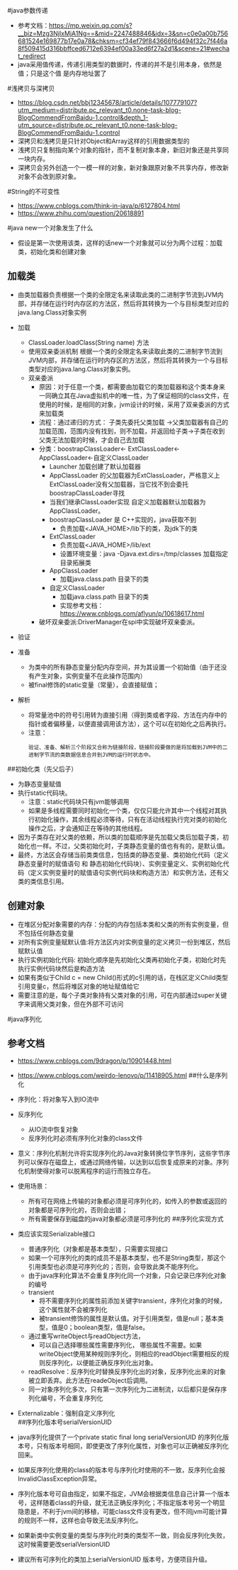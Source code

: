#java参数传递
* 参考文档：https://mp.weixin.qq.com/s?__biz=Mzg3NjIxMjA1Ng==&mid=2247488846&idx=3&sn=c0e0a00b756681524e169877b17e0a78&chksm=cf34ef79f843666f6d494f32c7f446a8f509415d316bbffced6712e6394ef00a33ed6f27a2d1&scene=21#wechat_redirect
* java采用值传递，传递引用类型的数据时，传递的并不是引用本身，依然是值；只是这个值 是内存地址罢了

#浅拷贝与深拷贝
* https://blog.csdn.net/bbj12345678/article/details/107779107?utm_medium=distribute.pc_relevant_t0.none-task-blog-BlogCommendFromBaidu-1.control&depth_1-utm_source=distribute.pc_relevant_t0.none-task-blog-BlogCommendFromBaidu-1.control
* 深拷贝和浅拷贝是只针对Object和Array这样的引用数据类型的
* 浅拷贝只复制指向某个对象的指针，而不复制对象本身，新旧对象还是共享同一块内存。
* 深拷贝会另外创造一个一模一样的对象，新对象跟原对象不共享内存，修改新对象不会改到原对象。

#String的不可变性
* https://www.cnblogs.com/think-in-java/p/6127804.html
* https://www.zhihu.com/question/20618891

#java new一个对象发生了什么
* 假设是第一次使用该类，这样的话new一个对象就可以分为两个过程：加载类，初始化类和创建对象
## 加载类
 * 由类加载器负责根据一个类的全限定名来读取此类的二进制字节流到JVM内部，并存储在运行时内存区的方法区，然后将其转换为一个与目标类型对应的java.lang.Class对象实例 
* 加载  
   * ClassLoader.loadClass(String name) 方法
   * 使用双亲委派机制 根据一个类的全限定名来读取此类的二进制字节流到JVM内部，并存储在运行时内存区的方法区，然后将其转换为一个与目标类型对应的java.lang.Class对象实例。
   * 双亲委派    
       * 原因：对于任意一个类，都需要由加载它的类加载器和这个类本身来一同确立其在Java虚拟机中的唯一性，为了保证相同的class文件，在使用的时候，是相同的对象，jvm设计的时候，采用了双亲委派的方式来加载类
       * 流程：通过递归的方式： 子类先委托父类加载 ->父类加载器有自己的加载范围，范围内没有找到，则不加载，并返回给子类->子类在收到父类无法加载的时候，才会自己去加载
       * 分类：boostrapClassLoader<- ExtClassLoader<-AppClassLoader<-自定义ClassLoader
            * Launcher 加载创建了默认加载器
            * AppClassLoader 的父加载器为ExtClassLoader，严格意义上ExtClassLoader没有父加载器，当它找不到会委托boostrapClassLoader寻找
            * 当我们继承ClassLoader实现 自定义加载器默认加载器为AppClassLoader。
            * boostrapClassLoader 是 C++实现的，java获取不到
                * 负责加载<JAVA_HOME>/lib下的类，及jdk下的类
            * ExtClassLoader
                * 负责加载<JAVA_HOME>/lib/ext
                * 设置环境变量：java -Djava.ext.dirs=/tmp/classes 加载指定目录拓展类
            * AppClassLoader
                * 加载java.class.path 目录下的类
            * 自定义ClassLoader    
                * 加载java.class.path 目录下的类
                * 实现参考文档：https://www.cnblogs.com/aflyun/p/10618617.html
       * 破坏双亲委派:DriverManager在spi中实现破坏双亲委派。        
                
* 验证     
* 准备
    * 为类中的所有静态变量分配内存空间，并为其设置一个初始值（由于还没有产生对象，实例变量不在此操作范围内）
    * 被final修饰的static变量（常量），会直接赋值；

* 解析
    * 将常量池中的符号引用转为直接引用（得到类或者字段、方法在内存中的指针或者偏移量，以便直接调用该方法），这个可以在初始化之后再执行。
    * 注意：    
        ````
        验证、准备、解析三个阶段又合称为链接阶段，链接阶段要做的是将加载到JVM中的二进制字节流的类数据信息合并到JVM的运行时状态中。 
        ````  
##初始化类（先父后子）
* 为静态变量赋值
* 执行static代码块。
    * 注意：static代码块只有jvm能够调用
    * 如果是多线程需要同时初始化一个类，仅仅只能允许其中一个线程对其执行初始化操作，其余线程必须等待，只有在活动线程执行完对类的初始化操作之后，才会通知正在等待的其他线程。
* 因为子类存在对父类的依赖，所以类的加载顺序是先加载父类后加载子类，初始化也一样。不过，父类初始化时，子类静态变量的值也有有的，是默认值。
* 最终，方法区会存储当前类类信息，包括类的静态变量、类初始化代码（定义静态变量时的赋值语句 和 静态初始化代码块）、实例变量定义、实例初始化代码（定义实例变量时的赋值语句实例代码块和构造方法）和实例方法，还有父类的类信息引用。     
## 创建对象
* 在堆区分配对象需要的内存：分配的内存包括本类和父类的所有实例变量，但不包括任何静态变量
* 对所有实例变量赋默认值:将方法区内对实例变量的定义拷贝一份到堆区，然后赋默认值
* 执行实例初始化代码: 初始化顺序是先初始化父类再初始化子类，初始化时先执行实例代码块然后是构造方法
* 如果有类似于Child c = new Child()形式的c引用的话，在栈区定义Child类型引用变量c，然后将堆区对象的地址赋值给它
* 需要注意的是，每个子类对象持有父类对象的引用，可在内部通过super关键字来调用父类对象，但在外部不可访问    

#java序列化
## 参考文档
* https://www.cnblogs.com/9dragon/p/10901448.html
* https://www.cnblogs.com/weirdo-lenovo/p/11418905.html
##什么是序列化
* 序列化：将对象写入到IO流中
* 反序列化
    * 从IO流中恢复对象
    * 反序列化时必须有序列化对象的class文件
* 意义：序列化机制允许将实现序列化的Java对象转换位字节序列，这些字节序列可以保存在磁盘上，或通过网络传输，以达到以后恢复成原来的对象。序列化机制使得对象可以脱离程序的运行而独立存在。
* 使用场景：
    * 所有可在网络上传输的对象都必须是可序列化的，如传入的参数或返回的对象都是可序列化的，否则会出错；
    * 所有需要保存到磁盘的java对象都必须是可序列化的
##序列化实现方式
* 类应该实现Serializable接口
    * 普通序列化（对象都是基本类型），只需要实现接口
    * 如果一个可序列化的类的成员不是基本类型，也不是String类型，那这个引用类型也必须是可序列化的；否则，会导致此类不能序列化。
    * 由于java序利化算法不会重复序列化同一个对象，只会记录已序列化对象的编号
    * transient
        * 将不需要序列化的属性前添加关键字transient，序列化对象的时候，这个属性就不会被序列化     
        * 被transient修饰的属性是默认值。对于引用类型，值是null；基本类型，值是0；boolean类型，值是false。
    * 通过重写writeObject与readObject方法，
        * 可以自己选择哪些属性需要序列化， 哪些属性不需要。如果writeObject使用某种规则序列化，则相应的readObject需要相反的规则反序列化，以便能正确反序列化出对象。
    * readResolve：反序列化时替换反序列化出的对象，反序列化出来的对象被立即丢弃。此方法在readeObject后调用。    
    * 同一对象序列化多次，只有第一次序列化为二进制流，以后都只是保存序列化编号，不会重复序列化        

* Externalizable：强制自定义序列化    
##序列化版本号serialVersionUID
* java序列化提供了一个private static final long serialVersionUID 的序列化版本号，只有版本号相同，即使更改了序列化属性，对象也可以正确被反序列化回来。
* 如果反序列化使用的class的版本号与序列化时使用的不一致，反序列化会报InvalidClassException异常。
* 序列化版本号可自由指定，如果不指定，JVM会根据类信息自己计算一个版本号，这样随着class的升级，就无法正确反序列化；不指定版本号另一个明显隐患是，不利于jvm间的移植，可能class文件没有更改，但不同jvm可能计算的规则不一样，这样也会导致无法反序列化。
* 如果新类中实例变量的类型与序列化时类的类型不一致，则会反序列化失败，这时候需要更改serialVersionUID
* 建议所有可序列化的类加上serialVersionUID 版本号，方便项目升级。